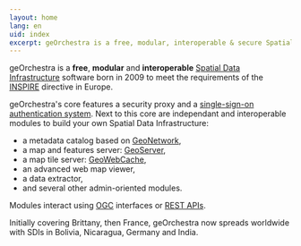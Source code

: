 ```yaml
---
layout: home
lang: en
uid: index
excerpt: geOrchestra is a free, modular, interoperable & secure Spatial Data Infrastructure (SDI)
---
```


geOrchestra is a **free**, **modular** and **interoperable** [Spatial Data Infrastructure](https://en.wikipedia.org/wiki/Spatial_Data_Infrastructure) software born in 2009 to meet the requirements of the [INSPIRE](https://fr.wikipedia.org/wiki/Infrastructure_for_Spatial_Information_in_the_European_Community) directive in Europe.

geOrchestra's core features a security proxy and a [single-sign-on authentication system](https://en.wikipedia.org/wiki/Single_sign-on).
Next to this core are independant and interoperable modules to build your own Spatial Data Infrastructure:

 * a metadata catalog based on [GeoNetwork](https://geonetwork-opensource.org/),
 * a map and features server: [GeoServer](https://geoserver.org/),
 * a map tile server: [GeoWebCache](https://geowebcache.org/),
 * an advanced web map viewer,
 * a data extractor,
 * and several other admin-oriented modules.

Modules interact using [OGC](https://en.wikipedia.org/wiki/Open_Geospatial_Consortium) interfaces or [REST APIs](https://en.wikipedia.org/wiki/Representational_State_Transfer).

Initially covering Brittany, then France, geOrchestra now spreads worldwide with SDIs in Bolivia, Nicaragua, Germany and India.
